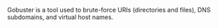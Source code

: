 Gobuster is a tool used to brute-force URIs (directories and files), DNS subdomains, and virtual host names.

